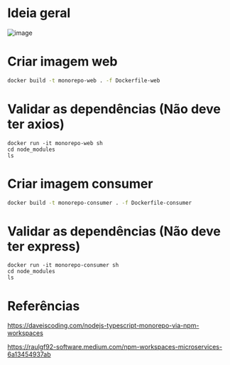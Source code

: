 # Ideia geral
![image](https://user-images.githubusercontent.com/74191924/208155133-8930e160-8626-4ee1-a897-b4cd6e030a91.png)

# Criar imagem web
```sh
docker build -t monorepo-web . -f Dockerfile-web
```

# Validar as dependências (Não deve ter axios)
```
docker run -it monorepo-web sh
cd node_modules
ls
```

# Criar imagem consumer
```sh
docker build -t monorepo-consumer . -f Dockerfile-consumer
```

# Validar as dependências (Não deve ter express)
```
docker run -it monorepo-consumer sh
cd node_modules
ls
```

# Referências
https://daveiscoding.com/nodejs-typescript-monorepo-via-npm-workspaces

https://raulgf92-software.medium.com/npm-workspaces-microservices-6a13454937ab
